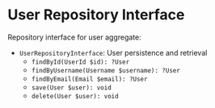 # User Repository Interface

Repository interface for user aggregate:

- `UserRepositoryInterface`: User persistence and retrieval
  - `findById(UserId $id): ?User`
  - `findByUsername(Username $username): ?User`
  - `findByEmail(Email $email): ?User`
  - `save(User $user): void`
  - `delete(User $user): void`